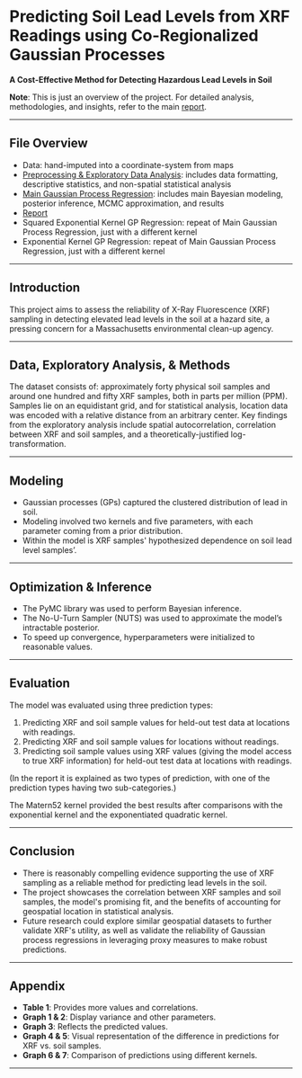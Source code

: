# Predicting Soil Lead Levels from XRF Readings using Co-Regionalized Gaussian Processes
**A Cost-Effective Method for Detecting Hazardous Lead Levels in Soil**  

**Note**: This is just an overview of the project. For detailed analysis, methodologies, and insights, refer to the main [report](https://github.com/jaredwins99/xrf-soil-predictions/blob/main/Report.pdf).

---

## File Overview

- Data: hand-imputed into a coordinate-system from maps
- [Preprocessing & Exploratory Data Analysis](https://github.com/jaredwins99/xrf-soil-predictions/blob/main/Preprocessing%20%26%20Exploratory%20Data%20Analysis.ipynb): includes data formatting, descriptive statistics, and non-spatial statistical analysis
- [Main Gaussian Process Regression](https://github.com/jaredwins99/xrf-soil-predictions/blob/main/Main%20Gaussian%20Process%20Regression.ipynb): includes main Bayesian modeling, posterior inference, MCMC approximation, and results
- [Report](https://github.com/jaredwins99/xrf-soil-predictions/blob/main/Report.pdf)
- Squared Exponential Kernel GP Regression: repeat of Main Gaussian Process Regression, just with a different kernel
- Exponential Kernel GP Regression: repeat of Main Gaussian Process Regression, just with a different kernel

---

## Introduction
This project aims to assess the reliability of X-Ray Fluorescence (XRF) sampling in detecting elevated lead levels in the soil at a hazard site, a pressing concern for a Massachusetts environmental clean-up agency.

---

## Data, Exploratory Analysis, & Methods
The dataset consists of: approximately forty physical soil samples and around one hundred and fifty XRF samples, both in parts per million (PPM). 
Samples lie on an equidistant grid, and for statistical analysis, location data was encoded with a relative distance from an arbitrary center. 
Key findings from the exploratory analysis include spatial autocorrelation, correlation between XRF and soil samples, and a theoretically-justified log-transformation.

---

## Modeling
- Gaussian processes (GPs) captured the clustered distribution of lead in soil. 
- Modeling involved two kernels and five parameters, with each parameter coming from a prior distribution. 
- Within the model is XRF samples' hypothesized dependence on soil lead level samples’.

---

## Optimization & Inference
- The PyMC library was used to perform Bayesian inference. 
- The No-U-Turn Sampler (NUTS) was used to approximate the model’s intractable posterior. 
- To speed up convergence, hyperparameters were initialized to reasonable values.

---

## Evaluation
The model was evaluated using three prediction types:
1. Predicting XRF and soil sample values for held-out test data at locations with readings.
2. Predicting XRF and soil sample values for locations without readings.
3. Predicting soil sample values using XRF values (giving the model access to true XRF information) for held-out test data at locations with readings.

(In the report it is explained as two types of prediction, with one of the prediction types having two sub-categories.)

The Matern52 kernel provided the best results after comparisons with the exponential kernel and the exponentiated quadratic kernel. 

---

## Conclusion
- There is reasonably compelling evidence supporting the use of XRF sampling as a reliable method for predicting lead levels in the soil. 
- The project showcases the correlation between XRF samples and soil samples, the model's promising fit, and the benefits of accounting for geospatial location in statistical analysis.
- Future research could explore similar geospatial datasets to further validate XRF's utility, as well as validate the reliability of Gaussian process regressions in leveraging proxy measures to make robust predictions.

---

## Appendix
- **Table 1**: Provides more values and correlations.
- **Graph 1 & 2**: Display variance and other parameters.
- **Graph 3**: Reflects the predicted values.
- **Graph 4 & 5**: Visual representation of the difference in predictions for XRF vs. soil samples.
- **Graph 6 & 7**: Comparison of predictions using different kernels.

---


